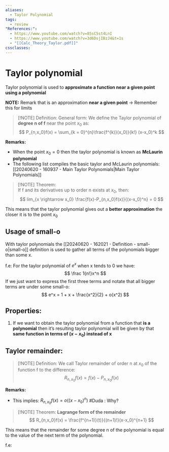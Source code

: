 ```yaml
---
aliases:
  - Taylor Polynomial
tags:
  - review
"References:":
  - https://www.youtube.com/watch?v=8SsC5st4LnI
  - https://www.youtube.com/watch?v=3d6DsjIBzJ4&t=1s
  - "[[Calc_Theory_Taylor.pdf]]"
cssclasses:
---
```

# Taylor polynomial 
Taylor polynomial is used to **approximate a function near a given point using a polynomial**

**NOTE:** Remark that is an approximation **near a given point** → Remember this for limits


> [!NOTE] Definition: General form: 
> We define the Taylor polynomial of **degree n of f** near the point $x_0$ as:
> $$
P_{n,x_0}f(x) = \sum_{k = 0}^{n}\frac{f^{k)}(x_0)}{k!} (x-x_0)^k
> $$

**Remarks:**
+ When the point $x_0 = 0$ then the taylor polynomial is known as **McLaurin polynomial**
+ The following list compiles the basic taylor and McLaurin polynomials: [[20240620 - 160937 - Main Taylor Polynomials|Main Taylor Polynomials]]


> [!NOTE] Theorem:  
> If f and its derivatives up to order n exists at $x_0$, then:
> $$
> lim_{x \rightarrow x_0} \frac{f(x)-P_{n,x_0}f(x)}{(x-x_0)^n} = 0
> $$
> 

This means that the taylor polynomial gives out a **better approximation** the closer it is to the point $x_0$

## Usage of small-o
With taylor polynomials the [[20240620 - 162021 - Definition - small-o|small-o]] definition is used to gather all terms of the polynomials bigger than some x.

f.e:
	For the taylor polynomial of $e^x$ when x tends to 0 we have: 
	$$
	\frac 1{n!}x^n
	$$
	If we just want to express the first three terms and notate that all bigger terms are under some small-o:
	$$
	e^x = 1 + x + \frac{x^2}{2} + o(x^2)
	$$
## Properties: 

1. If we want to obtain the taylor polynomial from a function that **is a polynomial** then it’s resulting taylor polynomial will be given by that **same function in terms of $(x-x_0)$ instead of x**

## Taylor remainder:
> [!NOTE] Definition: 
>  We call Taylor remainder of order n at $x_0$ of the function f to the difference:
>  $$
>  R_{n,x_0}f(x) = f(x) - P_{n,x_0} f(x)
>  $$

**Remarks:**
+ This implies: $R_{n,x_0}f(x) = o((x-x_0)^n)$ #Duda : Why?


> [!NOTE] Theorem: **Lagrange form of the remainder**
> $$
> R_{n,x_0}f(x) = \frac{f^{n+1)}(t)}{(n+1)!}(x-x_0)^{n+1}
> $$

This means that the remainder for some degree n of the polynomial is equal to the value of the next term of the polynomial.

f.e: 
	
>  
